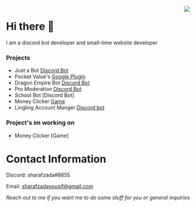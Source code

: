 <a href="https://www.youtube.com/watch?v=dQw4w9WgXcQ">
<img align="right" src="https://github-readme-stats.vercel.app/api/top-langs/?username=sharaalt" />
</a>


# Hi there 👋
I am a discord bot developer and small-time website developer

### Projects
* Just a Bot [Discord Bot](https://discord.com/api/oauth2/authorize?client_id=991094157378461697&permissions=8&scope=bot%20applications.commands)
* Pocket Value's [Google Plugin](https://github.com/sharaalt/Pocket-Values)
* Dragon Empire Bot [Discord Bot](https://discord.com/api/oauth2/authorize?client_id=1085392147383078912&permissions=8&scope=applications.commands%20bot)
* Pro Moderation [Discord Bot](https://discord.com/api/oauth2/authorize?client_id=1100594830511448094&permissions=1514781698263&scope=bot%20applications.commands)
* School Bot [Discord Bot]
* Money Clicker [Game](https://store.steampowered.com/app/1934220)
* Lingling Account Manger [Discord bot](https://discord.com/api/oauth2/authorize?client_id=1036561379903160331&permissions=139599300672&scope=bot%20applications.commands)

### Project's im working on
* Money Clicker [Game]

# Contact Information
Discord: sharafzada#8655

Email: sharafzadayousif@gmail.com

*Reach out to me if you want me to do some stuff for you or general inquiries*
